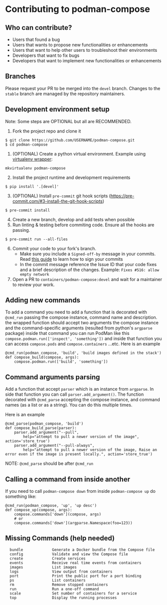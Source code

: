 # Contributing to podman-compose

## Who can contribute? 

- Users that found a bug
- Users that wants to propose new functionalities or enhancements
- Users that want to help other users to troubleshoot their environments
- Developers that want to fix bugs
- Developers that want to implement new functionalities or enhancements

## Branches

Please request your PR to be merged into the `devel` branch. 
Changes to the `stable` branch are managed by the repository maintainers.

## Development environment setup

Note: Some steps are OPTIONAL but all are RECOMMENDED.

1. Fork the project repo and clone it
```shell
$ git clone https://github.com/USERNAME/podman-compose.git
$ cd podman-compose
```
1. (OPTIONAL) Create a python virtual environment. Example using [virtualenv wrapper](https://virtualenvwrapper.readthedocs.io/en/latest/): 
```shell
mkvirtualenv podman-compose
```
2. Install the project runtime and development requirements   
```shell
$ pip install '.[devel]'
```
3. (OPTIONAL) Install `pre-commit` git hook scripts (https://pre-commit.com/#3-install-the-git-hook-scripts)
```shell
$ pre-commit install
```
4. Create a new branch, develop and add tests when possible
5. Run linting & testing before commiting code. Ensure all the hooks are passing.
```shell
$ pre-commit run --all-files
```
6. Commit your code to your fork's branch. 
   - Make sure you include a `Signed-off-by` message in your commits. Read [this guide](https://docs.github.com/en/authentication/managing-commit-signature-verification/signing-commits) to learn how to sign your commits 
   - In the commit message reference the Issue ID that your code fixes and a brief description of the changes. Example: `Fixes #516: allow empty network`
7. Open a PR to `containers/podman-compose:devel` and wait for a maintainer to review your work.

## Adding new commands

To add a command you need to add a function that is decorated
with `@cmd_run` passing the compose instance, command name and
description. the wrapped function should accept two arguments
the compose instance and the command-specific arguments (resulted
from python's `argparse` package) inside that command you can
run PodMan like this `compose.podman.run(['inspect', 'something'])`
and inside that function you can access `compose.pods`
and `compose.containers` ...etc.
Here is an example

```
@cmd_run(podman_compose, 'build', 'build images defined in the stack')
def compose_build(compose, args):
    compose.podman.run(['build', 'something'])
```

## Command arguments parsing

Add a function that accept `parser` which is an instance from `argparse`.
In side that function you can call `parser.add_argument()`.
The function decorated with `@cmd_parse` accepting the compose instance,
and command names (as a list or as a string).
You can do this multiple times. 

Here is an example

```
@cmd_parse(podman_compose, 'build')
def compose_build_parse(parser):
    parser.add_argument("--pull",
        help="attempt to pull a newer version of the image", action='store_true')
    parser.add_argument("--pull-always",
        help="attempt to pull a newer version of the image, Raise an error even if the image is present locally.", action='store_true')
```

NOTE: `@cmd_parse` should be after `@cmd_run`

## Calling a command from inside another

If you need to call `podman-compose down` from inside `podman-compose up`
do something like:

```
@cmd_run(podman_compose, 'up', 'up desc')
def compose_up(compose, args):
    compose.commands['down'](compose, args)
    # or
    compose.commands['down'](argparse.Namespace(foo=123))
```


## Missing Commands (help needed)
```
  bundle             Generate a Docker bundle from the Compose file
  config             Validate and view the Compose file
  create             Create services
  events             Receive real time events from containers
  images             List images
  logs               View output from containers
  port               Print the public port for a port binding
  ps                 List containers
  rm                 Remove stopped containers
  run                Run a one-off command
  scale              Set number of containers for a service
  top                Display the running processes
```
